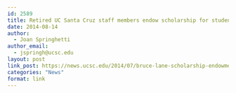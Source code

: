 ```yaml
---
id: 2589
title: Retired UC Santa Cruz staff members endow scholarship for student veterans
date: 2014-08-14
author:
  - Joan Springhetti
author_email:
  - jspringh@ucsc.edu
layout: post
link_post: https://news.ucsc.edu/2014/07/bruce-lane-scholarship-endowment-success.html
categories: "News"
format: link
---
```

